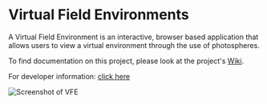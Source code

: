 # Virtual Field Environments

A Virtual Field Environment is an interactive, browser based application that allows users to view a virtual environment through the use of photospheres.

To find documentation on this project, please look at the project's [Wiki](https://github.com/kingsawpdx/virtualFieldEnvironments/wiki).

For developer information: [click here](https://github.com/kingsawpdx/virtualFieldEnvironments/wiki/Developer-Guide)

![Screenshot of VFE](/public/demo-screenshot.png)
